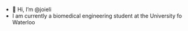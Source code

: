- 👋 Hi, I’m @joieli
- I am currently a biomedical engineering student at the University fo Waterloo

<!---
joieli/joieli is a ✨ special ✨ repository because its `README.md` (this file) appears on your GitHub profile.
You can click the Preview link to take a look at your changes.
--->
